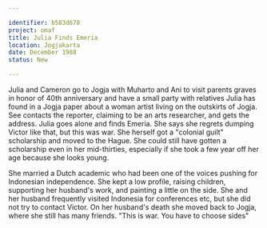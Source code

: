 ```yaml
---

identifier: b583d678
project: omaf
title: Julia Finds Emeria
location: Jogjakarta
date: December 1988
status: New

---
```


Julia and Cameron go to Jogja with Muharto and Ani to visit parents
graves in honor of 40th anniversary and have a small party with
relatives Julia has found in a Jogja paper about a woman artist living
on the outskirts of Jogja. See contacts the reporter, claiming to be an
arts researcher, and gets the address. Julia goes alone and finds
Emeria. She says she regrets dumping Victor like that, but this was war.
She herself got a "colonial guilt" scholarship and moved to the Hague.
She could still have gotten a scholarship even in her mid-thirties,
especially if she took a few year off her age because she looks young.

She married a Dutch academic who had been one of the voices pushing for
Indonesian independence. She kept a low profile, raising children,
supporting her husband's work, and painting a little on the side. She
and her husband frequently visited Indonesia for conferences etc, but
she did not try to contact Victor. On her husband's death she moved back
to Jogja, where she still has many friends. "This is war. You have to
choose sides"
